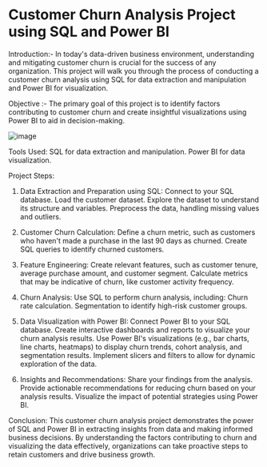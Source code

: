# Customer Churn Analysis Project using SQL and Power BI

Introduction:- 
In today's data-driven business environment, understanding and mitigating customer churn is crucial for the success of any organization. This project will walk you through the process of conducting a customer churn analysis using SQL for data extraction and manipulation and Power BI for visualization.

Objective :- 
The primary goal of this project is to identify factors contributing to customer churn and create insightful visualizations using Power BI to aid in decision-making.

![image](https://github.com/Abhi-DataAnalyst-Project/Customer-churn-Analysis/assets/136927601/30598977-d45e-47a1-987b-c41fa0a2b10f)

Tools Used:
SQL for data extraction and manipulation.
Power BI for data visualization.

Project Steps:

1. Data Extraction and Preparation using SQL:
   Connect to your SQL database.
   Load the customer dataset.
   Explore the dataset to understand its structure and variables.
   Preprocess the data, handling missing values and outliers.

2. Customer Churn Calculation:
   Define a churn metric, such as customers who haven't made a purchase in the last 90 days as churned.
   Create SQL queries to identify churned customers.

3. Feature Engineering:
   Create relevant features, such as customer tenure, average purchase amount, and customer segment.
   Calculate metrics that may be indicative of churn, like customer activity frequency.

4. Churn Analysis:
Use SQL to perform churn analysis, including:
Churn rate calculation.
Segmentation to identify high-risk customer groups.

5. Data Visualization with Power BI:
Connect Power BI to your SQL database.
Create interactive dashboards and reports to visualize your churn analysis results.
Use Power BI's visualizations (e.g., bar charts, line charts, heatmaps) to display churn trends, cohort analysis, and segmentation results.
Implement slicers and filters to allow for dynamic exploration of the data.

6. Insights and Recommendations:
Share your findings from the analysis.
Provide actionable recommendations for reducing churn based on your analysis results.
Visualize the impact of potential strategies using Power BI.

Conclusion: This customer churn analysis project demonstrates the power of SQL and Power BI in extracting insights from data and making informed business decisions. By understanding the factors contributing to churn and visualizing the data effectively, organizations can take proactive steps to retain customers and drive business growth.







   









